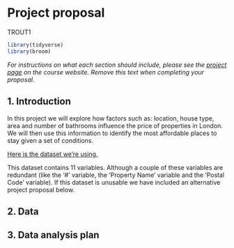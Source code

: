 Project proposal
================
TROUT1

``` r
library(tidyverse)
library(broom)
```

*For instructions on what each section should include, please see the
[project page](https://idsed.digital/assessments/project/#proposal) on
the course website. Remove this text when completing your proposal*.

## 1. Introduction

In this project we will explore how factors such as: location, house
type, area and number of bathrooms influence the price of properties in
London. We will then use this information to identify the most
affordable places to stay given a set of conditions.

[Here is the dataset we’re
using.](https://www.kaggle.com/arnavkulkarni/housing-prices-in-london)

This dataset contains 11 variables. Although a couple of these variables
are redundant (like the ‘\#’ variable, the ‘Property Name’ variable and
the ‘Postal Code’ variable). If this dataset is unusable we have
included an alternative project proposal below.

## 2. Data

## 3. Data analysis plan
